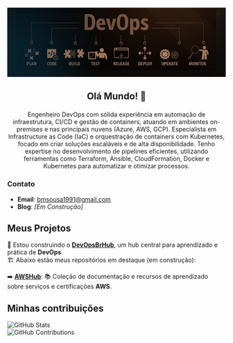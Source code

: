 <p align="center">
  <img src="./devops.jpg" alt="devops" width="900"/>
</p>

## <p align="center">Olá Mundo! 👋</p>

<p align="center">
   Engenheiro DevOps com sólida experiência em automação de infraestrutura, CI/CD e gestão de containers, atuando em ambientes on-premises e nas principais nuvens (Azure, AWS, GCP). Especialista em Infrastructure as Code (IaC) e orquestração de containers com Kubernetes, focado em criar soluções escaláveis e de alta disponibilidade. Tenho expertise no desenvolvimento de pipelines eficientes, utilizando ferramentas como Terraform, Ansible, CloudFormation, Docker e Kubernetes para automatizar e otimizar processos.
</p>

### Contato

- **Email**: [bmsousa1991@gmail.com](mailto:bmsousa1991@gmail.com)
- **Blog**: *[Em Construção]*

## Meus Projetos

🚀 Estou construindo o [**DevOpsBrHub**](https://github.com/DevOpsBrHub), um hub central para aprendizado e prática de **DevOps**.  
🏗️ Abaixo estão meus repositórios em destaque (em construção):  

➡️ [**AWSHub**](https://github.com/DevOpsBrHub/AWSHub): 📚 Coleção de documentação e recursos de aprendizado sobre serviços e certificações **AWS**.

## Minhas contribuições

![GitHub Stats](https://github-readme-stats.vercel.app/api?username=bmsousa1991&show_icons=true&count_private=true&hide_title=true&theme=dark)  
![GitHub Contributions](https://github-readme-streak-stats.herokuapp.com/?user=bmsousa1991&theme=dark)

